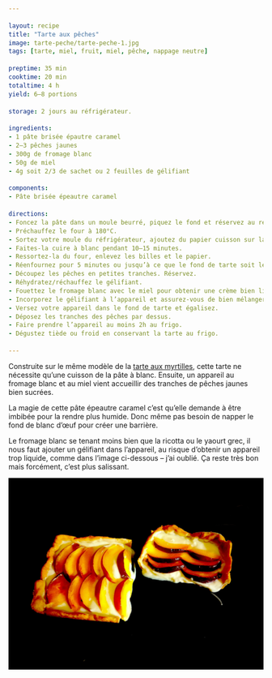 ```yaml
---

layout: recipe
title: "Tarte aux pêches"
image: tarte-peche/tarte-peche-1.jpg
tags: [tarte, miel, fruit, miel, pêche, nappage neutre]

preptime: 35 min
cooktime: 20 min
totaltime: 4 h
yield: 6–8 portions

storage: 2 jours au réfrigérateur.

ingredients:
- 1 pâte brisée épautre caramel
- 2–3 pêches jaunes
- 300g de fromage blanc
- 50g de miel
- 4g soit 2/3 de sachet ou 2 feuilles de gélifiant

components:
- Pâte brisée épeautre caramel

directions:
- Foncez la pâte dans un moule beurré, piquez le fond et réservez au réfrigérateur.
- Préchauffez le four à 180°C.
- Sortez votre moule du réfrigérateur, ajoutez du papier cuisson sur la pâte puis déposez des cailloux ou des billes de cuisson.
- Faites-la cuire à blanc pendant 10–15 minutes.
- Ressortez-la du four, enlevez les billes et le papier.
- Réenfournez pour 5 minutes ou jusqu’à ce que le fond de tarte soit légèrement doré.
- Découpez les pêches en petites tranches. Réservez.
- Réhydratez/réchauffez le gélifiant.
- Fouettez le fromage blanc avec le miel pour obtenir une crème bien lisse.
- Incorporez le gélifiant à l’appareil et assurez-vous de bien mélanger.
- Versez votre appareil dans le fond de tarte et égalisez.
- Déposez les tranches des pêches par dessus.
- Faire prendre l’appareil au moins 2h au frigo.
- Dégustez tiède ou froid en conservant la tarte au frigo.

---
```


Construite sur le même modèle de la [tarte aux myrtilles](tarte-myrtille.html), cette tarte ne nécessite qu’une cuisson de la pâte à blanc. Ensuite, un appareil au fromage blanc et au miel vient accueillir des tranches de pêches jaunes bien sucrées. 

La magie de cette pâte épeautre caramel c’est qu’elle demande à être imbibée pour la rendre plus humide. Donc même pas besoin de napper le fond de blanc d’œuf pour créer une barrière.

Le fromage blanc se tenant moins bien que la ricotta ou le yaourt grec, il nous faut ajouter un gélifiant dans l’appareil, au risque d’obtenir un appareil trop liquide, comme dans l’image ci-dessous – j’ai oublié. Ça reste très bon mais forcément, c’est plus salissant.

![Ça c’est ce qui arrive quand on oublie le gélifiant dans le fromage blanc, plus liquide que la ricotta et le yaourt grec.](../images/tarte-peche/tarte-peche-2.jpg)